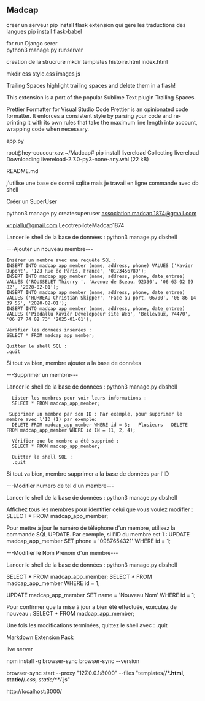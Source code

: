 ## Madcap  

creer un serveur  pip install flask
extension qui gere les traductions des langues
pip install flask-babel

for run Django serer  
python3 manage.py runserver

creation de la strucrure
mkdir templates
  histoire.html
  index.html

mkdir css
  style.css
  images
  js

Trailing Spaces
highlight trailing spaces and delete them in a flash!

This extension is a port of the popular Sublime Text plugin Trailing Spaces.

Prettier Formatter for Visual Studio Code
Prettier is an opinionated code formatter. It enforces a consistent style by parsing your code and re-printing it with its own rules that take the maximum line length into account, wrapping code when necessary.


app.py

root@hey-coucou-xav:~/Madcap# pip install livereload
Collecting livereload
  Downloading livereload-2.7.0-py3-none-any.whl (22 kB)
  
README.md


j'utilise une base de donné sqlite mais je travail en ligne commande avec db shell

Créer un SuperUser

 python3 manage.py createsuperuser
 association.madcap.1874@gmail.com

xr.piallu@gmail.com
LecotrepiloteMadcap1874

Lancer le shell de la base de données : python3 manage.py dbshell

---Ajouter un nouveau membre---

    Insérer un membre avec une requête SQL :
    INSERT INTO madcap_app_member (name, address, phone) VALUES ('Xavier Dupont', '123 Rue de Paris, France', '0123456789');
    INSERT INTO madcap_app_member (name, address, phone, date_entree) VALUES ('ROUSSELET Thierry ', 'Avenue de Sceau, 92330', '06 63 02 09 82', '2020-02-01');
    INSERT INTO madcap_app_member (name, address, phone, date_entree) VALUES ('HURREAU Christian Skipper', 'Face au port, 06700', '06 86 14 39 55', '2020-02-01');
    INSERT INTO madcap_app_member (name, address, phone, date_entree) VALUES ('Piedallu Xavier Developpeur site Web', 'Bellevaux, 74470', '06 87 74 02 73' '2025-01-01');

    Vérifier les données insérées :
    SELECT * FROM madcap_app_member;

    Quitter le shell SQL :
    .quit

Si tout va bien, membre ajouter a la base de données

---Supprimer un membre---

Lancer le shell de la base de données : python3 manage.py dbshell

      Lister les membres pour voir leurs informations :
      SELECT * FROM madcap_app_member;

     Supprimer un membre par son ID : Par exemple, pour supprimer le membre avec l'ID (1) par exemple:
      DELETE FROM madcap_app_member WHERE id = 3;   Plusieurs   DELETE FROM madcap_app_member WHERE id IN = (1, 2, 4); 
    
      Vérifier que le membre a été supprimé :
      SELECT * FROM madcap_app_member;

      Quitter le shell SQL :
      .quit

Si tout va bien, membre supprimer a la base de données par l'ID


---Modifier numero de tel d'un membre---

Lancer le shell de la base de données : python3 manage.py dbshell

Affichez tous les membres pour identifier celui que vous voulez modifier :
    SELECT * FROM madcap_app_member;


Pour mettre à jour le numéro de téléphone d'un membre, utilisez la commande SQL UPDATE. Par exemple, si l'ID du membre est 1 :
      UPDATE madcap_app_member 
      SET phone = '0987654321'
      WHERE id = 1;


---Modifier le Nom Prénom d'un membre---

Lancer le shell de la base de données : python3 manage.py dbshell

  SELECT * FROM madcap_app_member;
  SELECT * FROM madcap_app_member WHERE id = 1;

  UPDATE madcap_app_member
  SET name = 'Nouveau Nom'
  WHERE id = 1;


Pour confirmer que la mise à jour a bien été effectuée, exécutez de nouveau :
      SELECT * FROM madcap_app_member;

Une fois les modifications terminées, quittez le shell avec :
      .quit


Markdown Extension Pack

live server 

npm install -g browser-sync
browser-sync --version

browser-sync start --proxy "127.0.0.1:8000" --files "templates/**/*.html, static/**/*.css, static/**/*.js"

http://localhost:3000/